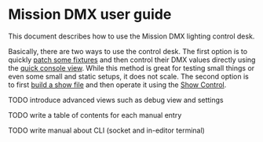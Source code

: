 # Mission DMX user guide

This document describes how to use the Mission DMX lighting control desk.

Basically, there are two ways to use the control desk. The first option is to quickly [patch some fixtures](Patching.md) and then control their DMX values directly using the [quick console view](Console.md). While this method is great for testing small things or even some small and static setups, it does not scale. The second option is to first [build a show file](ShowfileWorkflow.md) and then operate it using the [Show Control](ShowGUI.md).

TODO introduce advanced views such as debug view and settings

TODO write a table of contents for each manual entry

TODO write manual about CLI (socket and in-editor terminal)
